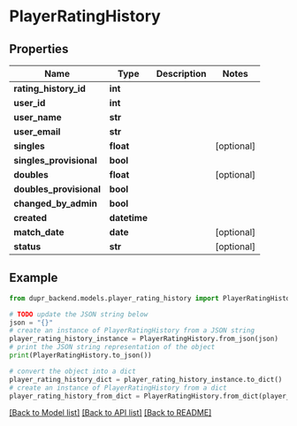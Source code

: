 # PlayerRatingHistory


## Properties

Name | Type | Description | Notes
------------ | ------------- | ------------- | -------------
**rating_history_id** | **int** |  | 
**user_id** | **int** |  | 
**user_name** | **str** |  | 
**user_email** | **str** |  | 
**singles** | **float** |  | [optional] 
**singles_provisional** | **bool** |  | 
**doubles** | **float** |  | [optional] 
**doubles_provisional** | **bool** |  | 
**changed_by_admin** | **bool** |  | 
**created** | **datetime** |  | 
**match_date** | **date** |  | [optional] 
**status** | **str** |  | [optional] 

## Example

```python
from dupr_backend.models.player_rating_history import PlayerRatingHistory

# TODO update the JSON string below
json = "{}"
# create an instance of PlayerRatingHistory from a JSON string
player_rating_history_instance = PlayerRatingHistory.from_json(json)
# print the JSON string representation of the object
print(PlayerRatingHistory.to_json())

# convert the object into a dict
player_rating_history_dict = player_rating_history_instance.to_dict()
# create an instance of PlayerRatingHistory from a dict
player_rating_history_from_dict = PlayerRatingHistory.from_dict(player_rating_history_dict)
```
[[Back to Model list]](../README.md#documentation-for-models) [[Back to API list]](../README.md#documentation-for-api-endpoints) [[Back to README]](../README.md)


